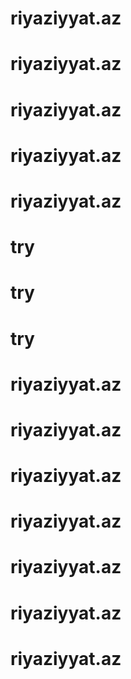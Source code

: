# riyaziyyat.az
# riyaziyyat.az
# riyaziyyat.az
# riyaziyyat.az
# riyaziyyat.az
# try
# try
# try
# riyaziyyat.az
# riyaziyyat.az
# riyaziyyat.az
# riyaziyyat.az
# riyaziyyat.az
# riyaziyyat.az
# riyaziyyat.az
